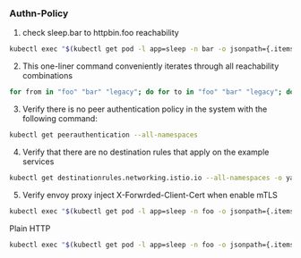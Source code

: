 ### Authn-Policy

1. check sleep.bar to httpbin.foo reachability
```bash
kubectl exec "$(kubectl get pod -l app=sleep -n bar -o jsonpath={.items..metadata.name})" -c sleep -n bar -- curl http://httpbin.foo:8000/ip -s -o /dev/null -w "%{http_code}\n"
```

2. This one-liner command conveniently iterates through all reachability combinations
```bash
for from in "foo" "bar" "legacy"; do for to in "foo" "bar" "legacy"; do kubectl exec "$(kubectl get pod -l app=sleep -n ${from} -o jsonpath={.items..metadata.name})" -c sleep -n ${from} -- curl -s "http://httpbin.${to}:8000/ip" -s -o /dev/null -w "sleep.${from} to httpbin.${to}: %{http_code}\n"; done; done
```

3. Verify there is no peer authentication policy in the system with the following command:
```bash
kubectl get peerauthentication --all-namespaces
```

4. Verify that there are no destination rules that apply on the example services
```bash
kubectl get destinationrules.networking.istio.io --all-namespaces -o yaml | grep "host:"
```

5. Verify envoy proxy inject X-Forwrded-Client-Cert when enable mTLS
```bash
kubectl exec "$(kubectl get pod -l app=sleep -n foo -o jsonpath={.items..metadata.name})" -c sleep -n foo -- curl -s http://httpbin.foo:8000/headers -s | grep X-Forwarded-Client-Cert | sed 's/Hash=[a-z0-9]*;/Hash=<redacted>;/'
```

Plain HTTP
```bash
kubectl exec "$(kubectl get pod -l app=sleep -n foo -o jsonpath={.items..metadata.name})" -c sleep -n foo -- curl http://httpbin.legacy:8000/headers -s | grep X-Forwarded-Client-Cert
```
